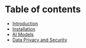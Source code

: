 # Table of contents

* [Introduction](README.md)
* [Installation](installation.md)
* [AI Models](ai-models.md)
* [Data Privacy and Security](data-privacy-and-security.md)

